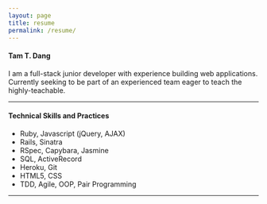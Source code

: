 ```yaml
---
layout: page
title: resume
permalink: /resume/
---
```


#### **Tam T. Dang**

I am a full-stack junior developer with experience building web applications. Currently seeking to be part of an experienced team eager to teach the highly-teachable.

***

#### **Technical Skills and Practices**

+ Ruby, Javascript (jQuery, AJAX)
+ Rails, Sinatra
+ RSpec, Capybara, Jasmine
+ SQL, ActiveRecord
+ Heroku, Git
+ HTML5, CSS
+ TDD, Agile, OOP, Pair Programming

***